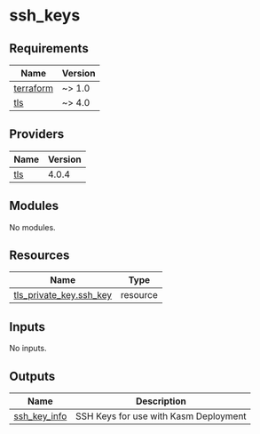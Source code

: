 # ssh_keys

<!-- BEGINNING OF PRE-COMMIT-TERRAFORM DOCS HOOK -->
## Requirements

| Name | Version |
|------|---------|
| <a name="requirement_terraform"></a> [terraform](#requirement\_terraform) | ~> 1.0 |
| <a name="requirement_tls"></a> [tls](#requirement\_tls) | ~> 4.0 |

## Providers

| Name | Version |
|------|---------|
| <a name="provider_tls"></a> [tls](#provider\_tls) | 4.0.4 |

## Modules

No modules.

## Resources

| Name | Type |
|------|------|
| [tls_private_key.ssh_key](https://registry.terraform.io/providers/hashicorp/tls/latest/docs/resources/private_key) | resource |

## Inputs

No inputs.

## Outputs

| Name | Description |
|------|-------------|
| <a name="output_ssh_key_info"></a> [ssh\_key\_info](#output\_ssh\_key\_info) | SSH Keys for use with Kasm Deployment |
<!-- END OF PRE-COMMIT-TERRAFORM DOCS HOOK -->
